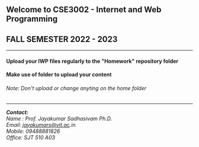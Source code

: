 ## Welcome to CSE3002 - Internet and Web Programming
## FALL SEMESTER 2022 - 2023


<hr>
<h4> Upload your IWP files regularly to the "Homework" repository folder</h4>
<h4> Make use of folder to upload your content </h4>
<h6> Note: Don't upload or change anyting on the home folder </h6>












<hr>

_**Contact:**_ <br>
_Name : Prof. Jayakumar Sadhasivam Ph.D._ <br>
_Email: jayakumars@vit.ac.in_ <br>
_Mobile: 09488881826_ <br>
_Office: SJT 510 A03_
